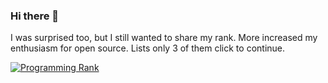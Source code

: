 ### Hi there 👋
I was surprised too, but I still wanted to share my rank. More increased my enthusiasm for open source. Lists only 3 of them click to continue.

[![Programming Rank](https://cr-ss-service.azurewebsites.net/api/ScreenShot?widget=summary&username=kobeumut&badges=4&show-avatar=true&style=--header-bg-color:%23c9c9c9;--border-radius:8px)](https://profile.codersrank.io/user/kobeumut/)


<!--
**kobeumut/kobeumut** is a ✨ _special_ ✨ repository because its `README.md` (this file) appears on your GitHub profile.

Here are some ideas to get you started:

- 🔭 I’m currently working on ...
- 🌱 I’m currently learning ...
- 👯 I’m looking to collaborate on ...
- 🤔 I’m looking for help with ...
- 💬 Ask me about ...
- 📫 How to reach me: ...
- 😄 Pronouns: ...
- ⚡ Fun fact: ...
-->
